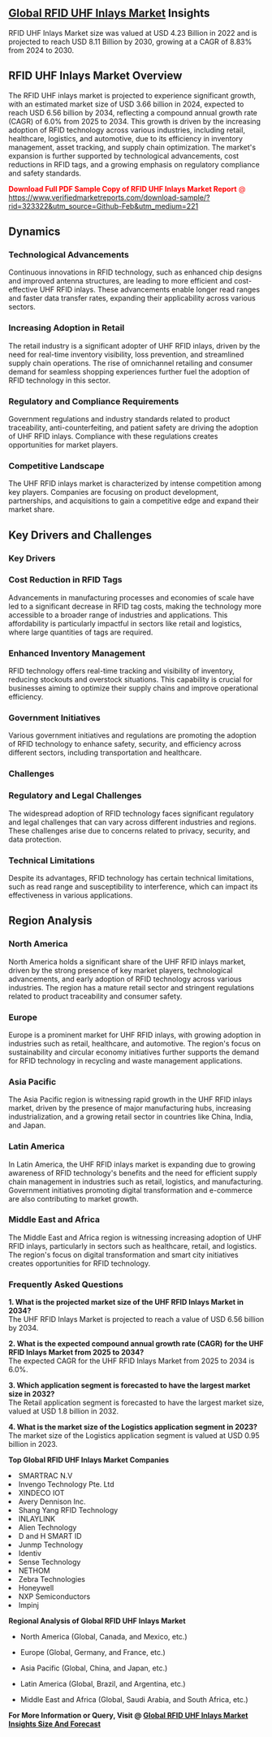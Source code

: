 <h2><a href="https://www.verifiedmarketreports.com/download-sample/?rid=323322&amp;utm_source=Github&amp;utm_medium=221" target="_blank">Global RFID UHF Inlays Market</a> Insights</h2><p>RFID UHF Inlays Market size was valued at USD 4.23 Billion in 2022 and is projected to reach USD 8.11 Billion by 2030, growing at a CAGR of 8.83% from 2024 to 2030.</p><p> <h2>RFID UHF Inlays Market Overview</h2> <p>The RFID UHF inlays market is projected to experience significant growth, with an estimated market size of USD 3.66 billion in 2024, expected to reach USD 6.56 billion by 2034, reflecting a compound annual growth rate (CAGR) of 6.0% from 2025 to 2034. This growth is driven by the increasing adoption of RFID technology across various industries, including retail, healthcare, logistics, and automotive, due to its efficiency in inventory management, asset tracking, and supply chain optimization. The market's expansion is further supported by technological advancements, cost reductions in RFID tags, and a growing emphasis on regulatory compliance and safety standards. </p> <p><p><span class=""><span style="color: #ff0000;"><strong>Download Full PDF Sample Copy of RFID UHF Inlays Market Report</strong> @ </span><a href="https://www.verifiedmarketreports.com/download-sample/?rid=323322&amp;utm_source=Github-Feb&amp;utm_medium=221" target="_blank">https://www.verifiedmarketreports.com/download-sample/?rid=323322&amp;utm_source=Github-Feb&amp;utm_medium=221</a></span></p></p> <h2>Dynamics</h2> <h3>Technological Advancements</h3> <p>Continuous innovations in RFID technology, such as enhanced chip designs and improved antenna structures, are leading to more efficient and cost-effective UHF RFID inlays. These advancements enable longer read ranges and faster data transfer rates, expanding their applicability across various sectors. </p> <h3>Increasing Adoption in Retail</h3> <p>The retail industry is a significant adopter of UHF RFID inlays, driven by the need for real-time inventory visibility, loss prevention, and streamlined supply chain operations. The rise of omnichannel retailing and consumer demand for seamless shopping experiences further fuel the adoption of RFID technology in this sector. </p> <h3>Regulatory and Compliance Requirements</h3> <p>Government regulations and industry standards related to product traceability, anti-counterfeiting, and patient safety are driving the adoption of UHF RFID inlays. Compliance with these regulations creates opportunities for market players. </p> <h3>Competitive Landscape</h3> <p>The UHF RFID inlays market is characterized by intense competition among key players. Companies are focusing on product development, partnerships, and acquisitions to gain a competitive edge and expand their market share. </p> <h2>Key Drivers and Challenges</h2> <h3>Key Drivers</h3> <h3>Cost Reduction in RFID Tags</h3> <p>Advancements in manufacturing processes and economies of scale have led to a significant decrease in RFID tag costs, making the technology more accessible to a broader range of industries and applications. This affordability is particularly impactful in sectors like retail and logistics, where large quantities of tags are required. </p> <h3>Enhanced Inventory Management</h3> <p>RFID technology offers real-time tracking and visibility of inventory, reducing stockouts and overstock situations. This capability is crucial for businesses aiming to optimize their supply chains and improve operational efficiency. </p> <h3>Government Initiatives</h3> <p>Various government initiatives and regulations are promoting the adoption of RFID technology to enhance safety, security, and efficiency across different sectors, including transportation and healthcare. </p> <h3>Challenges</h3> <h3>Regulatory and Legal Challenges</h3> <p>The widespread adoption of RFID technology faces significant regulatory and legal challenges that can vary across different industries and regions. These challenges arise due to concerns related to privacy, security, and data protection. </p> <h3>Technical Limitations</h3> <p>Despite its advantages, RFID technology has certain technical limitations, such as read range and susceptibility to interference, which can impact its effectiveness in various applications. </p> <h2>Region Analysis</h2> <h3>North America</h3> <p>North America holds a significant share of the UHF RFID inlays market, driven by the strong presence of key market players, technological advancements, and early adoption of RFID technology across various industries. The region has a mature retail sector and stringent regulations related to product traceability and consumer safety. </p> <h3>Europe</h3> <p>Europe is a prominent market for UHF RFID inlays, with growing adoption in industries such as retail, healthcare, and automotive. The region's focus on sustainability and circular economy initiatives further supports the demand for RFID technology in recycling and waste management applications. </p> <h3>Asia Pacific</h3> <p>The Asia Pacific region is witnessing rapid growth in the UHF RFID inlays market, driven by the presence of major manufacturing hubs, increasing industrialization, and a growing retail sector in countries like China, India, and Japan. </p> <h3>Latin America</h3> <p>In Latin America, the UHF RFID inlays market is expanding due to growing awareness of RFID technology's benefits and the need for efficient supply chain management in industries such as retail, logistics, and manufacturing. Government initiatives promoting digital transformation and e-commerce are also contributing to market growth. </p> <h3>Middle East and Africa</h3> <p>The Middle East and Africa region is witnessing increasing adoption of UHF RFID inlays, particularly in sectors such as healthcare, retail, and logistics. The region's focus on digital transformation and smart city initiatives creates opportunities for RFID technology. </p> <h3>Frequently Asked Questions</h3> <p><strong>1. What is the projected market size of the UHF RFID Inlays Market in 2034?</strong><br> The UHF RFID Inlays Market is projected to reach a value of USD 6.56 billion by 2034. </p> <p><strong>2. What is the expected compound annual growth rate (CAGR) for the UHF RFID Inlays Market from 2025 to 2034?</strong><br> The expected CAGR for the UHF RFID Inlays Market from 2025 to 2034 is 6.0%. </p> <p><strong>3. Which application segment is forecasted to have the largest market size in 2032?</strong><br> The Retail application segment is forecasted to have the largest market size, valued at USD 1.8 billion in 2032. </p> <p><strong>4. What is the market size of the Logistics application segment in 2023?</strong><br> The market size of the Logistics application segment is valued at USD 0.95 billion in 2023.</p><p><strong>Top Global RFID UHF Inlays Market Companies</strong></p><div data-test-id=""><p><li>SMARTRAC N.V</li><li> Invengo Technology Pte. Ltd</li><li> XINDECO IOT</li><li> Avery Dennison Inc.</li><li> Shang Yang RFID Technology</li><li> INLAYLINK</li><li> Alien Technology</li><li> D and H SMART ID</li><li> Junmp Technology</li><li> Identiv</li><li> Sense Technology</li><li> NETHOM</li><li> Zebra Technologies</li><li> Honeywell</li><li> NXP Semiconductors</li><li> Impinj</li></p><div><strong>Regional Analysis of&nbsp;Global RFID UHF Inlays Market</strong></div><ul><li dir="ltr"><p dir="ltr">North America&nbsp;(Global, Canada, and Mexico, etc.)</p></li><li dir="ltr"><p dir="ltr">Europe (Global, Germany, and France, etc.)</p></li><li dir="ltr"><p dir="ltr">Asia Pacific&nbsp;(Global, China, and Japan, etc.)</p></li><li dir="ltr"><p dir="ltr">Latin America&nbsp;(Global, Brazil, and Argentina, etc.)</p></li><li dir="ltr">Middle East and Africa&nbsp;(Global, Saudi Arabia, and South Africa, etc.)</li></ul><p><strong>For More Information or Query, Visit @&nbsp;</strong><strong><a href="https://www.verifiedmarketreports.com/product/rfid-uhf-inlays-market/?utm_source=Github&amp;utm_medium=221" target="_blank">Global RFID UHF Inlays Market Insights Size And Forecast</a></strong></p></div>
